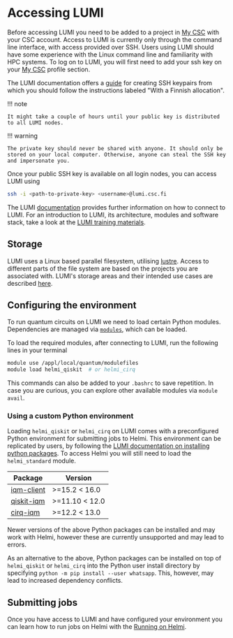 # Accessing LUMI

Before accessing LUMI you need to be added to a project in [My CSC](https://my.csc.fi/) with your CSC account. Access to LUMI is currently only through the command line interface, with access provided over SSH. Users using LUMI should have some experience with the Linux command line and familiarity with HPC systems. To log on to LUMI, you will first need to add your ssh key on your [My CSC](https://my.csc.fi/) profile section.

The LUMI documentation offers a [guide](https://docs.lumi-supercomputer.eu/firststeps/SSH-keys/) for creating SSH keypairs from which you should follow the instructions labeled "With a Finnish allocation".

!!! note

    It might take a couple of hours until your public key is distributed to all LUMI nodes.

!!! warning

    The private key should never be shared with anyone. It should only be stored on your local computer. Otherwise, anyone can steal the SSH key and impersonate you.

Once your public SSH key is available on all login nodes, you can access LUMI using

``` bash
ssh -i <path-to-private-key> <username>@lumi.csc.fi
```

The LUMI [documentation](https://docs.lumi-supercomputer.eu/firststeps/loggingin/) provides further information on how to connect to LUMI. For an introduction to LUMI, its architecture, modules and software stack, take a look at the [LUMI training materials](https://lumi-supercomputer.github.io/LUMI-training-materials/1day-20230921/#downloads).

## Storage

LUMI uses a Linux based parallel filesystem, utilising [lustre](https://www.lustre.org/). Access to different parts of the file system are based on the projects you are associated with. LUMI's storage areas and their intended use cases are described [here](https://docs.lumi-supercomputer.eu/storage/).

## Configuring the environment

To run quantum circuits on LUMI we need to load certain Python modules. Dependencies are managed via [`modules`](https://curc.readthedocs.io/en/latest/compute/modules.html), which can be loaded.

To load the required modules, after connecting to LUMI, run the following lines in your terminal

```bash
module use /appl/local/quantum/modulefiles
module load helmi_qiskit  # or helmi_cirq
```

This commands can also be added to your `.bashrc` to save repetition. In case you are curious, you can explore other available modules via `module avail`.

### Using a custom Python environment

Loading `helmi_qiskit` or `helmi_cirq` on LUMI comes with a preconfigured Python environment for submitting jobs to Helmi. This environment can be replicated by users, by following the [LUMI documentation on installing python packages](https://docs.lumi-supercomputer.eu/software/installing/python/#installing-python-packages). To access Helmi you will still need to load the `helmi_standard` module.

<center>

| Package                                             | Version        |
| --------------------------------------------------- | -------------- |
| [iqm-client ](https://pypi.org/project/iqm-client/) | >=15.2 < 16.0  |
| [qiskit-iqm](https://pypi.org/project/qiskit-iqm/)  | >=11.10 < 12.0 |
| [cirq-iqm](https://pypi.org/project/qiskit-iqm/)    | >=12.2 < 13.0  |

</center>

Newer versions of the above Python packages can be installed and may work with Helmi, however these are currently unsupported and may lead to errors.

As an alternative to the above, Python packages can be installed on top of `helmi_qiskit` or `helmi_cirq` into the Python user install directory by specifying `python -m pip install --user whatsapp`. This, however, may lead to increased dependency conflicts.

<!-- Once LUMI uses a conda based tykky env we can recommend to users to create a virtual env with the --system-site-packages flag -->

## Submitting jobs

Once you have access to LUMI and have configured your environment you can learn how to run jobs on Helmi with the [Running on Helmi](running.md).
